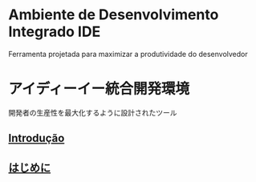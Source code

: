 # Ambiente de Desenvolvimento Integrado IDE

Ferramenta projetada para maximizar a produtividade do desenvolvedor

# アイディーイー統合開発環境

開発者の生産性を最大化するように設計されたツール

## [Introdução](https://github.com/ghsumiyasu/IDE/blob/main/README-IDE-Introducao-br-pt.md)

## [はじめに](https://github.com/ghsumiyasu/IDE/blob/main/README-IDE-Introducao-jp.md)
